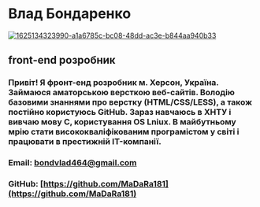 # Влад Бондаренко
<a href="https://ibb.co/TTGsRph"><img src="https://i.ibb.co/TTGsRph/1625134323990-a1a6785c-bc08-48dd-ac3e-b844aa940b33.jpg" alt="1625134323990-a1a6785c-bc08-48dd-ac3e-b844aa940b33" border="0"></a>
## front-end розробник

### Привіт! Я фронт-енд розробник м. Херсон, Україна. Займаюся аматорською версткою веб-сайтів. Володію базовими знаннями про верстку (HTML/CSS/LESS), а також постійно користуюсь GitHub. Зараз навчаюсь в ХНТУ і вивчаю мову C, користування OS Lniux. В майбутньому мрію стати висококваліфікованим програмістом у світі і працювати в престижній IT-компанії.

### Email: [bondvlad464@gmail.com](bondvlad464@gmail.com)                              
### GitHub: [https://github.com/MaDaRa181](https://github.com/MaDaRa181)
